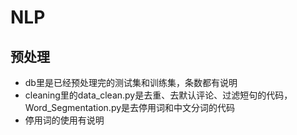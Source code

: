 # NLP
## 预处理
* db里是已经预处理完的测试集和训练集，条数都有说明
* cleaning里的data_clean.py是去重、去默认评论、过滤短句的代码，Word_Segmentation.py是去停用词和中文分词的代码
* 停用词的使用有说明
